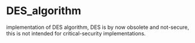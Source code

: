 # DES_algorithm
implementation of DES algorithm, DES is by now obsolete and not-secure, this is not intended for critical-security implementations.
